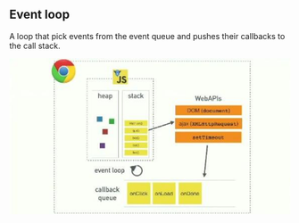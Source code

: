 ## Event loop

A loop that pick events from the event queue and pushes their callbacks to the call stack.

![event loop 1](/img/photo_2020-10-09_10-31-11.jpg)
